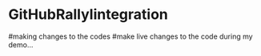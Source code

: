 # GitHubRallyIintegration
#making changes to the codes
#make live changes to the code during my demo...
